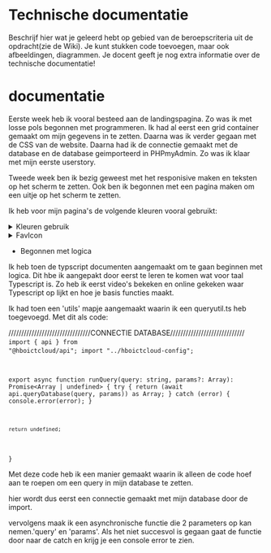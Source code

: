# Technische documentatie

Beschrijf hier wat je geleerd hebt op gebied van de beroepscriteria uit de opdracht(zie de Wiki). Je kunt stukken code toevoegen, maar ook afbeeldingen, diagrammen. Je docent geeft je nog extra informatie over de technische documentatie!

# documentatie

Eerste week heb ik vooral besteed aan de landingspagina. Zo was ik met losse pols begonnen met programmeren. Ik had al eerst een grid container gemaakt om mijn gegevens in te zetten. Daarna was ik verder gegaan met de CSS van de website. Daarna had ik de connectie gemaakt met de database en de database geimporteerd in PHPmyAdmin. Zo was ik klaar met mijn eerste userstory.

Tweede week ben ik bezig geweest met het responisive maken en teksten op het scherm te zetten.
Ook ben ik begonnen met een pagina maken om een uitje op het scherm te zetten.

<!-- KLEUREN PAGINA'S################################################ -->

Ik heb voor mijn pagina's de volgende kleuren vooral gebruikt:

<details>
<summary>Kleuren gebruik</summary>
Voor de homepagina heb ik:
<code>
background-color: #e8e8e8;
</code>
en
<code>
color: #5c20a1;
</code>

voor de andere pagina's heb ik background-color:
<code>
background-color: #eddbda;
</code>

voor de form kleur heb ik gekozen voor:
<code>
background-color: #5c20a1;
</code>

en voor de tekst had ik eerst zwart gekozen, vervolgens had ik een contrast test gedaan op de website:

https://dequeuniversity.com/rules/axe/4.7/color-contrast

Hieruit was gebleken dat mijn kleuren combinatie niet gebruiksvriendelijk waren. Hierdoor heb ik gekozen om de tekst wit te maken en de form kleur iets lichter te maken. 


Deze kleuren heb ik gekozen, omdat ik ongeveer dezelfde kleuren wilde gebruiken als Tikkie.

<!-- EINDE KLEUREN PAGINA -->
</details>


<!-- FAVICON DOCUMENTATIE -->

<details>
<summary>FavIcon</summary>
Ik heb de FavIcon met een website gemaakt genaamd: https://favicon.io/favicon-generator/
Hierbij heb ik gekozen voor dezelfde kleuren als mijn pagina, en heb ik de letter D erbij gezet van Dokkie.

![FavIcon](../docs/pics/favIcon.png)


</details>
<!-- EINDE FAVICON -->

-   Begonnen met logica

Ik heb toen de typscript documenten aangemaakt om te gaan beginnen met logica. Dit hbe ik aangepakt door eerst te leren te komen wat voor taal Typescript is. Zo heb ik eerst video's bekeken en online gekeken waar Typescript op lijkt en hoe je basis functies maakt.

Ik had toen een 'utils' mapje aangemaakt waarin ik een queryutil.ts heb toegevoegd. Met dit als code:

////////////////////////////////CONNECTIE DATABASE/////////////////////////////
<code>
import { api } from "@hboictcloud/api";
import "../hboictcloud-config";

export async function runQuery(query: string, params?: Array<any>): Promise<Array<any> | undefined> {
try {
return (await api.queryDatabase(query, params)) as Array<any>;
} catch (error) {
console.error(error);
}

    return undefined;

}
</code>

Met deze code heb ik een manier gemaakt waarin ik alleen de code hoef aan te roepen om een query in mijn database te zetten.

hier wordt dus eerst een connectie gemaakt met mijn database door de import.

vervolgens maak ik een asynchronische functie die 2 parameters op kan nemen.'query' en 'params'.
Als het niet succesvol is gegaan gaat de functie door naar de catch en krijg je een console error te zien.



